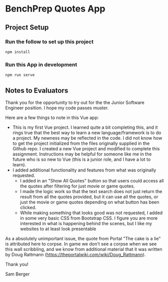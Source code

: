 # BenchPrep Quotes App

## Project Setup

### Run the follow to set up this project

```
npm install
```

### Run this App in development

```
npm run serve
```

## Notes to Evaluators

Thank you for the opportunity to try out for the the Junior Software Engineer position. I hope my code passes muster.

Here are a few things to note in this Vue app:

- This is my first Vue project. I learned quite a bit completing this, and it rings true that the best way to learn a new language/framework is to do a project. My newness may be reflected in the code. I did not know how to get the project initialized from the files originally supplied in the Github repo. I created a new Vue project and modified to complete this assignment. Instructions may be helpful for someone like me in the future who is so new to Vue (this is a junior role, and I have a lot to learn).
- I added additional functionality and features from what was originally requested.
  - I added in an "Show All Quotes" button so that users could access all the quotes after filtering for just movie or game quotes.
  - I made the logic work so that the text search does not just return the result from all the quotes provided, but it can use all the quotes, or just the movie or game quotes depending on what button has been clicked.
  - While making something that looks good was not requested, I added in some very basic CSS from Bootstrap CSS. I figure you are more interested in what is happening behind the scenes, but I like my websites to at least look presentable

As a absolutely unimportant issue, the quote from Portal "The cake is a lie" is attributed here to corpse. In game we don't see a corpse when we see this wall scribbling, and we know from additional material that it was written by Doug Rattmann (https://theportalwiki.com/wiki/Doug_Rattmann).

Thank you!

Sam Berger
